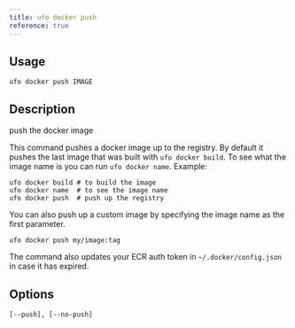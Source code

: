```yaml
---
title: ufo docker push
reference: true
---
```


## Usage

    ufo docker push IMAGE

## Description

push the docker image

This command pushes a docker image up to the registry.  By default it pushes the last image that was built with `ufo docker build`.  To see what the image name is you can run `ufo docker name`. Example:

    ufo docker build # to build the image
    ufo docker name  # to see the image name
    ufo docker push  # push up the registry

You can also push up a custom image by specifying the image name as the first parameter.

    ufo docker push my/image:tag

The command also updates your ECR auth token in `~/.docker/config.json` in case it has expired.


## Options

```
[--push], [--no-push]  
```

